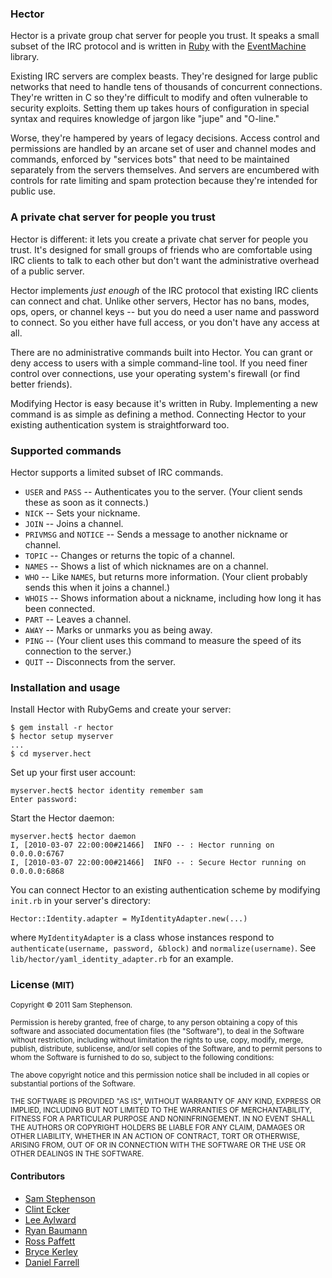 ### Hector

Hector is a private group chat server for people you trust. It speaks a small subset of the IRC protocol and is written in [Ruby](http://ruby-lang.org/) with the [EventMachine](http://rubyeventmachine.com/) library.

Existing IRC servers are complex beasts. They're designed for large public networks that need to handle tens of thousands of concurrent connections. They're written in C so they're difficult to modify and often vulnerable to security exploits. Setting them up takes hours of configuration in special syntax and requires knowledge of jargon like "jupe" and "O-line."

Worse, they're hampered by years of legacy decisions. Access control and permissions are handled by an arcane set of user and channel modes and commands, enforced by "services bots" that need to be maintained separately from the servers themselves. And servers are encumbered with controls for rate limiting and spam protection because they're intended for public use.


### A private chat server for people you trust

Hector is different: it lets you create a private chat server for people you trust. It's designed for small groups of friends who are comfortable using IRC clients to talk to each other but don't want the administrative overhead of a public server.

Hector implements _just enough_ of the IRC protocol that existing IRC clients can connect and chat. Unlike other servers, Hector has no bans, modes, ops, opers, or channel keys -- but you do need a user name and password to connect. So you either have full access, or you don't have any access at all.

There are no administrative commands built into Hector. You can grant or deny access to users with a simple command-line tool. If you need finer control over connections, use your operating system's firewall (or find better friends).

Modifying Hector is easy because it's written in Ruby. Implementing a new command is as simple as defining a method. Connecting Hector to your existing authentication system is straightforward too.


### Supported commands

Hector supports a limited subset of IRC commands.

- `USER` and `PASS` -- Authenticates you to the server. (Your client sends these as soon as it connects.)
- `NICK` -- Sets your nickname.
- `JOIN` -- Joins a channel.
- `PRIVMSG` and `NOTICE` -- Sends a message to another nickname or channel.
- `TOPIC` -- Changes or returns the topic of a channel.
- `NAMES` -- Shows a list of which nicknames are on a channel.
- `WHO` -- Like `NAMES`, but returns more information. (Your client probably sends this when it joins a channel.)
- `WHOIS` -- Shows information about a nickname, including how long it has been connected.
- `PART` -- Leaves a channel.
- `AWAY` -- Marks or unmarks you as being away.
- `PING` -- (Your client uses this command to measure the speed of its connection to the server.)
- `QUIT` -- Disconnects from the server.


### Installation and usage

Install Hector with RubyGems and create your server:

    $ gem install -r hector
    $ hector setup myserver
    ...
    $ cd myserver.hect

Set up your first user account:

    myserver.hect$ hector identity remember sam
    Enter password:

Start the Hector daemon:

    myserver.hect$ hector daemon
    I, [2010-03-07 22:00:00#21466]  INFO -- : Hector running on 0.0.0.0:6767
    I, [2010-03-07 22:00:00#21466]  INFO -- : Secure Hector running on 0.0.0.0:6868

You can connect Hector to an existing authentication scheme by modifying `init.rb` in your server's directory:

    Hector::Identity.adapter = MyIdentityAdapter.new(...)

where `MyIdentityAdapter` is a class whose instances respond to `authenticate(username, password, &block)` and `normalize(username)`. See `lib/hector/yaml_identity_adapter.rb` for an example.

### License <small>(MIT)</small>

<small>Copyright © 2011 Sam Stephenson.</small>

<small>Permission is hereby granted, free of charge, to any person obtaining a copy of this software and associated documentation files (the "Software"), to deal in the Software without restriction, including without limitation the rights to use, copy, modify, merge, publish, distribute, sublicense, and/or sell copies of the Software, and to permit persons to whom the Software is furnished to do so, subject to the following conditions:</small>

<small>The above copyright notice and this permission notice shall be included in all copies or substantial portions of the Software.</small>

<small>THE SOFTWARE IS PROVIDED "AS IS", WITHOUT WARRANTY OF ANY KIND, EXPRESS OR IMPLIED, INCLUDING BUT NOT LIMITED TO THE WARRANTIES OF MERCHANTABILITY, FITNESS FOR A PARTICULAR PURPOSE AND NONINFRINGEMENT. IN NO EVENT SHALL THE AUTHORS OR COPYRIGHT HOLDERS BE LIABLE FOR ANY CLAIM, DAMAGES OR OTHER LIABILITY, WHETHER IN AN ACTION OF CONTRACT, TORT OR OTHERWISE, ARISING FROM, OUT OF OR IN CONNECTION WITH THE SOFTWARE OR THE USE OR OTHER DEALINGS IN THE SOFTWARE.</small>

#### Contributors

* [Sam Stephenson](https://github.com/sstephenson/hector/commits/master?author=sstephenson)
* [Clint Ecker](https://github.com/sstephenson/hector/commits/master?author=clintecker)
* [Lee Aylward](https://github.com/sstephenson/hector/commits/master?author=leedo)
* [Ryan Baumann](https://github.com/sstephenson/hector/commits/master?author=ryanfb)
* [Ross Paffett](https://github.com/sstephenson/hector/commits/master?author=raws)
* [Bryce Kerley](https://github.com/sstephenson/hector/commits/master?author=bkerley)
* [Daniel Farrell](https://github.com/sstephenson/hector/commits/master?author=danielfarrell)
